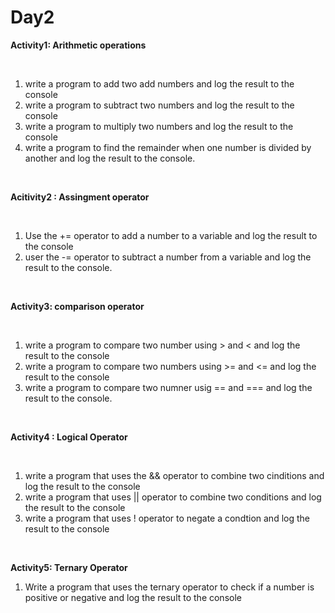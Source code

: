 # Day2 
**Activity1: Arithmetic operations**

<br>

1.  write a program to add two add numbers and log the result to the console
2.  write a program to subtract two numbers and log the result to the console
3.  write a program to multiply two numbers and log the result to the console
4.  write a program to find the remainder when one number is divided by another and log the result to the console.

<br>

**Acitivity2 : Assingment operator**

<br>

1. Use the += operator to add a number to a variable and log the result to the console
2. user the -= operator to subtract a number from a variable and log the result to the console.
<br>

**Activity3: comparison operator**

<br>

1. write a program to compare two number using > and < and log the result to the console
2. write a program to compare two numbers using >= and <=  and log the result to the console
3. write a program to compare two numner usig == and === and log the result to the console.

<br>

**Activity4 : Logical Operator**

<br>

1. write a program that uses the && operator to combine two cinditions and log the result to the console
2. write a program that uses || operator to combine two conditions and log the result to the console
3. write a program that uses ! operator to negate a condtion and log the result to the console

<br>

**Activity5: Ternary Operator**
<br>

1. Write a program that uses the ternary operator to check if a number is positive or negative and log the result to the console